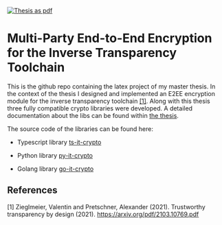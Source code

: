 [![Thesis as pdf](https://github.com/haggj/Masterarbeit/actions/workflows/thesis-pdf.yml/badge.svg)](https://github.com/haggj/Masterarbeit/actions/workflows/thesis-pdf.yml)

# Multi-Party End-to-End Encryption for the Inverse Transparency Toolchain
This is the github repo containing the latex project of my master thesis.
In the context of the thesis I designed and implemented an E2EE encryption module for the inverse transparency toolchain [[1]](#1).
Along with this thesis three fully compatible crypto libraries were developed. A detailed documentation about the libs can be found within [the thesis](main.pdf).

The source code of the libraries can be found here:

- Typescript library [ts-it-crypto](https://github.com/haggj/ts-it-crypto)

- Python library [py-it-crypto](https://github.com/haggj/py-it-crypto)

- Golang library [go-it-crypto](https://github.com/haggj/go-it-crypto)

## References
<a id="1">[1]</a>
Zieglmeier, Valentin and Pretschner, Alexander (2021).
Trustworthy transparency by design (2021).
https://arxiv.org/pdf/2103.10769.pdf